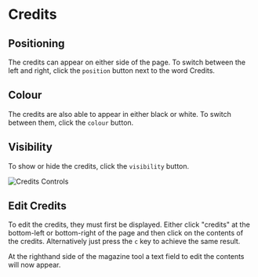 # Credits
<!-- [[TOC]] -->

## Positioning

The credits can appear on either side of the page. To switch between the left and right, click the `position` button next to the word Credits.

## Colour

The credits are also able to appear in either black or white. To switch between them, click the `colour` button.

## Visibility

To show or hide the credits, click the `visibility` button.

![Credits Controls][credits]

## Edit Credits

To edit the credits, they must first be displayed. Either click "credits" at the bottom-left or bottom-right of the page and then click on the contents of the credits. Alternatively just press the `c` key to achieve the same result.

At the righthand side of the magazine tool a text field to edit the contents will now appear.

[credits]: docs/img/screenshot-credits.png "Image Title Text // use a screenshot that names each button: position - colour - visibility"
